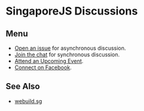 # SingaporeJS Discussions

## Menu

* [Open an issue](https://github.com/SingaporeJS/discussions/issues/new) for asynchronous discussion.
* [Join the chat](https://gitter.im/SingaporeJS/discussions) for synchronous discussion.
* [Attend an Upcoming Event](http://www.meetup.com/Singapore-JS/).
* [Connect on Facebook](https://www.facebook.com/groups/488579174512027/?fref=ts).

## See Also
* [webuild.sg](https://webuild.sg/)
